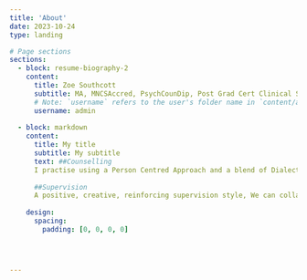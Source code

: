 ```yaml
---
title: 'About'
date: 2023-10-24
type: landing

# Page sections
sections:
  - block: resume-biography-2
    content:
      title: Zoe Southcott
      subtitle: MA, MNCSAccred, PsychCounDip, Post Grad Cert Clinical Supervision
      # Note: `username` refers to the user's folder name in `content/authors/`
      username: admin
      
  - block: markdown
    content:
      title: My title
      subtitle: My subtitle
      text: ##Counselling  
      I practise using a Person Centred Approach and a blend of Dialectical Behaviour Therapy, Positive Psychology, and Mindfulness. My Masters degree training and work experience enables me to practise as an integrative counsellor, utilising a range of therapeutic approaches depending on your needs and goals. I specialise in working with those experiencing addiction - both substance and process, disordered eating, and trauma. 
      
      ##Supervision 
      A positive, creative, reinforcing supervision style, We can collaboratively work toward growth and development, valuing openness, individuality, and learning.
      
    design:
      spacing:
        padding: [0, 0, 0, 0]




---
```


